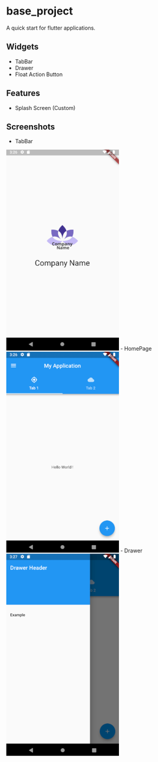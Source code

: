 # base_project
A quick start for flutter applications.
## Widgets
- TabBar
- Drawer
- Float Action Button
## Features
- Splash Screen (Custom)


## Screenshots
- TabBar <br>
 <img  alt="Splash" src="https://github.com/HoussemTN/flutter_base_project/blob/master/images/splash.PNG?raw=true" heigth="250px" width="300px"/>
 - HomePage <br>
  <img  alt="Home" src="https://github.com/HoussemTN/flutter_base_project/blob/master/images/Home.PNG?raw=true" heigth="250px" width="300px"/>
  - Drawer <br>
   <img  alt="Drawer" src="https://github.com/HoussemTN/flutter_base_project/blob/master/images/drawer.PNG?raw=true" heigth="250px" width="300px"/>
    
   

